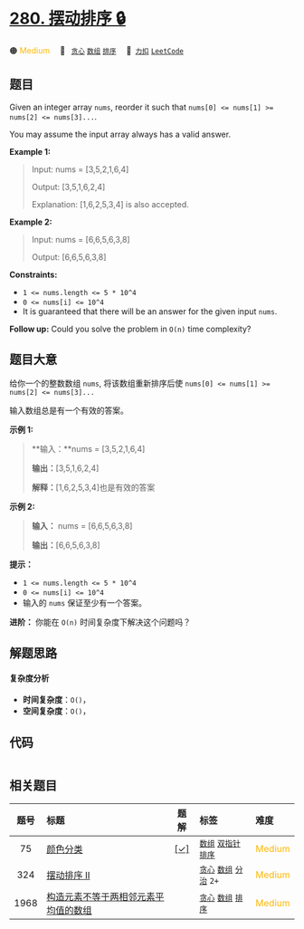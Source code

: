 # [280. 摆动排序 🔒](https://2xiao.github.io/leetcode-js/problem/0280.html)

🟠 <font color=#ffb800>Medium</font>&emsp; 🔖&ensp; [`贪心`](/tag/greedy.md) [`数组`](/tag/array.md) [`排序`](/tag/sorting.md)&emsp; 🔗&ensp;[`力扣`](https://leetcode.cn/problems/wiggle-sort) [`LeetCode`](https://leetcode.com/problems/wiggle-sort)

## 题目

Given an integer array `nums`, reorder it such that `nums[0] <= nums[1] >=
nums[2] <= nums[3]...`.

You may assume the input array always has a valid answer.



**Example 1:**

> Input: nums = [3,5,2,1,6,4]
> 
> Output: [3,5,1,6,2,4]
> 
> Explanation: [1,6,2,5,3,4] is also accepted.

**Example 2:**

> Input: nums = [6,6,5,6,3,8]
> 
> Output: [6,6,5,6,3,8]

**Constraints:**

  * `1 <= nums.length <= 5 * 10^4`
  * `0 <= nums[i] <= 10^4`
  * It is guaranteed that there will be an answer for the given input `nums`.



**Follow up:** Could you solve the problem in `O(n)` time complexity?


## 题目大意

给你一个的整数数组 `nums`, 将该数组重新排序后使 `nums[0] <= nums[1] >= nums[2] <= nums[3]...`

输入数组总是有一个有效的答案。



**示例 1:**

> 
> 
> 
> 
> 
> **输入：**nums = [3,5,2,1,6,4]
> 
> **输出：**[3,5,1,6,2,4]
> 
> **解释：**[1,6,2,5,3,4]也是有效的答案

**示例 2:**

> 
> 
> 
> 
> 
> **输入：** nums = [6,6,5,6,3,8]
> 
> **输出：**[6,6,5,6,3,8]
> 
> 



**提示：**

  * `1 <= nums.length <= 5 * 10^4`
  * `0 <= nums[i] <= 10^4`
  * 输入的 `nums` 保证至少有一个答案。



**进阶：** 你能在 `O(n)` 时间复杂度下解决这个问题吗？


## 解题思路

#### 复杂度分析

- **时间复杂度**：`O()`，
- **空间复杂度**：`O()`，

## 代码

```javascript

```

## 相关题目

<!-- prettier-ignore -->
| 题号 | 标题 | 题解 | 标签 | 难度 |
| :------: | :------ | :------: | :------ | :------ |
| 75 | [颜色分类](https://leetcode.com/problems/sort-colors) | [[✓]](/problem/0075.md) |  [`数组`](/tag/array.md) [`双指针`](/tag/two-pointers.md) [`排序`](/tag/sorting.md) | <font color=#ffb800>Medium</font> |
| 324 | [摆动排序 II](https://leetcode.com/problems/wiggle-sort-ii) |  |  [`贪心`](/tag/greedy.md) [`数组`](/tag/array.md) [`分治`](/tag/divide-and-conquer.md) `2+` | <font color=#ffb800>Medium</font> |
| 1968 | [构造元素不等于两相邻元素平均值的数组](https://leetcode.com/problems/array-with-elements-not-equal-to-average-of-neighbors) |  |  [`贪心`](/tag/greedy.md) [`数组`](/tag/array.md) [`排序`](/tag/sorting.md) | <font color=#ffb800>Medium</font> |